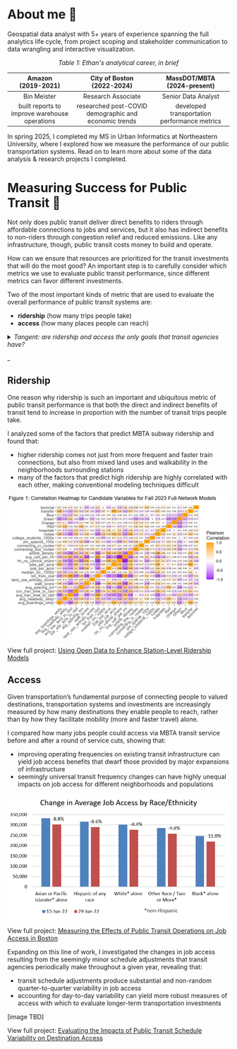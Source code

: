 # About me :wave:
Geospatial data analyst with 5+ years of experience spanning the full analytics life cycle, from project scoping and stakeholder communication to data wrangling and interactive visualization. 

*<p align="center">Table 1: Ethan's analytical career, in brief</p>*

| Amazon <br>(2019-2021) | City of Boston <br>(2022-2024) | MassDOT/MBTA <br>(2024-present) |
| :--------: | :------: | :-------: |
| Bin Meister | Research Associate | Senior Data Analyst |
| built reports to improve warehouse operations | researched post-COVID demographic and economic trends | developed transportation performance metrics | 

In spring 2025, I completed my MS in Urban Informatics at Northeastern University, where I explored how we measure the performance of our public transportation systems. Read on to learn more about some of the data analysis & research projects I completed. 

# Measuring Success for Public Transit :trolleybus:
Not only does public transit deliver direct benefits to riders through affordable connections to jobs and services, but it also has indirect benefits to non-riders through congestion relief and reduced emissions. Like any infrastructure, though, public transit costs money to build and operate. 

How can we ensure that resources are prioritized for the transit investments that will do the most good? An important step is to carefully consider which metrics we use to evaluate public transit performance, since different metrics can favor different investments. 

Two of the most important kinds of metric that are used to evaluate the overall performance of public transit systems are:
-  **ridership** (how many trips people take)
-  **access** (how many places people can reach)

<details>

<summary><i>Tangent: are ridership and access the only goals that transit agencies have?</summary>

<br>Most transit agencies don't seek to narrowly maximize ridership or access at an aggregate level. In fact, a large portion of transit service is explicitly designed not to maximize total ridership or access, but instead to provide a basic level of service to a wide swath of communities, a dynamic which Jarrett Walker calls the "<a href="https://humantransit.org/2018/02/basics-the-ridership-coverage-tradeoff.html">ridership-coverage tradeoff</a>". Different agencies apply different value judgments about how to distribute service.

Although ridership and access are not the only goals that transit agencies have, both kinds of metric remain in widespread use, especially for evaluating large-scale service changes.</i>

</details>

_

## Ridership
One reason why ridership is such an important and ubiquitous metric of public transit performance is that both the direct and indirect benefits of transit tend to increase in proportion with the number of transit trips people take.

I analyzed some of the factors that predict MBTA subway ridership and found that:
* higher ridership comes not just from more frequent and faster train connections, but also from mixed land uses and walkability in the neighborhoods surrounding stations
* many of the factors that predict high ridership are highly correlated with each other, making conventional modeling techniques difficult

![Figure 1: Correlation Heatmap for Candidate Variables for Fall 2023 Full-Network Models](docs/assets/img/ridership_figure1.png)

View full project: [Using Open Data to Enhance Station-Level Ridership Models](https://mciethan.github.io/project1.html)

## Access

Given transportation’s fundamental purpose of connecting people to valued destinations, transportation systems and investments are increasingly measured by how many destinations they enable people to reach, rather than by how they facilitate mobility (more and faster travel) alone.

I compared how many jobs people could access via MBTA transit service before and after a round of service cuts, showing that:
* improving operating frequencies on existing transit infrastructure can yield job access benefits that dwarf those provided by major expansions of infrastructure
* seemingly universal transit frequency changes can have highly unequal impacts on job access for different neighborhoods and populations

![Figure 1: Correlation Heatmap for Candidate Variables for Fall 2023 Full-Network Models](docs/assets/img/access_chg_raceethn.png)

View full project: [Measuring the Effects of Public Transit Operations on Job Access in Boston](https://mciethan.github.io/project2.html)

Expanding on this line of work, I investigated the changes in job access resulting from the seemingly minor schedule adjustments that transit agencies periodically make throughout a given year, revealing that:
* transit schedule adjustments produce substantial and non-random quarter-to-quarter variability in job access
* accounting for day-to-day variability can yield more robust measures of access with which to evaluate longer-term transportation investments

[image TBD]

View full project: [Evaluating the Impacts of Public Transit Schedule Variability on Destination Access](https://mciethan.github.io/project3.html)